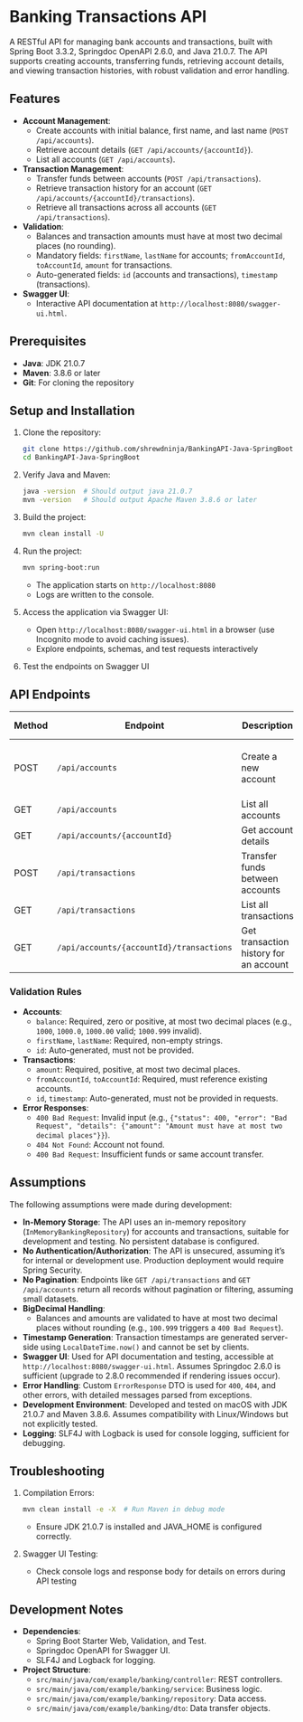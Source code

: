 # Banking Transactions API

A RESTful API for managing bank accounts and transactions, built with Spring Boot 3.3.2, Springdoc OpenAPI 2.6.0, and Java 21.0.7. The API supports creating accounts, transferring funds, retrieving account details, and viewing transaction histories, with robust validation and error handling.

## Features

- **Account Management**:
  - Create accounts with initial balance, first name, and last name (`POST /api/accounts`).
  - Retrieve account details (`GET /api/accounts/{accountId}`).
  - List all accounts (`GET /api/accounts`).
- **Transaction Management**:
  - Transfer funds between accounts (`POST /api/transactions`).
  - Retrieve transaction history for an account (`GET /api/accounts/{accountId}/transactions`).
  - Retrieve all transactions across all accounts (`GET /api/transactions`).
- **Validation**:
  - Balances and transaction amounts must have at most two decimal places (no rounding).
  - Mandatory fields: `firstName`, `lastName` for accounts; `fromAccountId`, `toAccountId`, `amount` for transactions.
  - Auto-generated fields: `id` (accounts and transactions), `timestamp` (transactions).
- **Swagger UI**:
  - Interactive API documentation at `http://localhost:8080/swagger-ui.html`.

## Prerequisites

- **Java**: JDK 21.0.7
- **Maven**: 3.8.6 or later
- **Git**: For cloning the repository


## Setup and Installation

1. Clone the repository:
    ```bash
    git clone https://github.com/shrewdninja/BankingAPI-Java-SpringBoot.git
    cd BankingAPI-Java-SpringBoot
    ```

2. Verify Java and Maven:
    ```bash
    java -version  # Should output java 21.0.7
    mvn -version   # Should output Apache Maven 3.8.6 or later
    ```

3. Build the project:
    ```bash
    mvn clean install -U
    ```
    
4. Run the project:
    ```bash
    mvn spring-boot:run
    ```
    - The application starts on `http://localhost:8080` 
    - Logs are written to the console.


5. Access the application via Swagger UI:
    - Open `http://localhost:8080/swagger-ui.html` in a browser (use Incognito mode to avoid caching issues).
    - Explore endpoints, schemas, and test requests interactively
  
6. Test the endpoints on Swagger UI

## API Endpoints

| Method | Endpoint                              | Description                                      | Request Body Example                                                                 |
|--------|---------------------------------------|--------------------------------------------------|-------------------------------------------------------------------------------------|
| POST   | `/api/accounts`                      | Create a new account                             | `{"balance": 1000.00, "firstName": "John", "lastName": "Doe"}`                      |
| GET    | `/api/accounts`                      | List all accounts                               | N/A                                                                                 |
| GET    | `/api/accounts/{accountId}`          | Get account details                             | N/A                                                                                 |
| POST   | `/api/transactions`                  | Transfer funds between accounts                 | `{"fromAccountId": 1, "toAccountId": 2, "amount": 50.00}`                           |
| GET    | `/api/transactions`                  | List all transactions                           | N/A                                                                                 |
| GET    | `/api/accounts/{accountId}/transactions` | Get transaction history for an account       | N/A                                                                                 |
  
### Validation Rules

- **Accounts**:
  - `balance`: Required, zero or positive, at most two decimal places (e.g., `1000`, `1000.0`, `1000.00` valid; `1000.999` invalid).
  - `firstName`, `lastName`: Required, non-empty strings.
  - `id`: Auto-generated, must not be provided.
- **Transactions**:
  - `amount`: Required, positive, at most two decimal places.
  - `fromAccountId`, `toAccountId`: Required, must reference existing accounts.
  - `id`, `timestamp`: Auto-generated, must not be provided in requests.
- **Error Responses**:
  - `400 Bad Request`: Invalid input (e.g., `{"status": 400, "error": "Bad Request", "details": {"amount": "Amount must have at most two decimal places"}}`).
  - `404 Not Found`: Account not found.
  - `400 Bad Request`: Insufficient funds or same account transfer.

## Assumptions

The following assumptions were made during development:
- **In-Memory Storage**: The API uses an in-memory repository (`InMemoryBankingRepository`) for accounts and transactions, suitable for development and testing. No persistent database is configured.
- **No Authentication/Authorization**: The API is unsecured, assuming it’s for internal or development use. Production deployment would require Spring Security.
- **No Pagination**: Endpoints like `GET /api/transactions` and `GET /api/accounts` return all records without pagination or filtering, assuming small datasets.
- **BigDecimal Handling**:
  - Balances and amounts are validated to have at most two decimal places without rounding (e.g., `100.999` triggers a `400 Bad Request`).
- **Timestamp Generation**: Transaction timestamps are generated server-side using `LocalDateTime.now()` and cannot be set by clients.
- **Swagger UI**: Used for API documentation and testing, accessible at `http://localhost:8080/swagger-ui.html`. Assumes Springdoc 2.6.0 is sufficient (upgrade to 2.8.0 recommended if rendering issues occur).
- **Error Handling**: Custom `ErrorResponse` DTO is used for `400`, `404`, and other errors, with detailed messages parsed from exceptions.
- **Development Environment**: Developed and tested on macOS with JDK 21.0.7 and Maven 3.8.6. Assumes compatibility with Linux/Windows but not explicitly tested.
- **Logging**: SLF4J with Logback is used for console logging, sufficient for debugging.

## Troubleshooting

1. Compilation Errors:
    ```bash
    mvn clean install -e -X  # Run Maven in debug mode
    ```
    - Ensure JDK 21.0.7 is installed and JAVA_HOME is configured correctly.

2. Swagger UI Testing:
    - Check console logs and response body for details on errors during API testing

## Development Notes

- **Dependencies**:
  - Spring Boot Starter Web, Validation, and Test.
  - Springdoc OpenAPI for Swagger UI.
  - SLF4J and Logback for logging.
- **Project Structure**:
  - `src/main/java/com/example/banking/controller`: REST controllers.
  - `src/main/java/com/example/banking/service`: Business logic.
  - `src/main/java/com/example/banking/repository`: Data access.
  - `src/main/java/com/example/banking/dto`: Data transfer objects.
